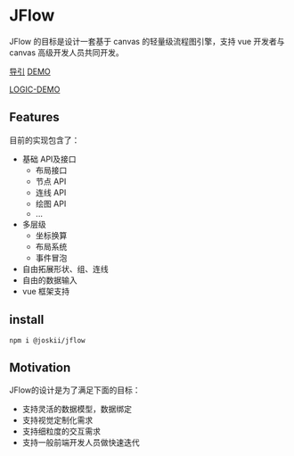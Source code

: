 # JFlow
JFlow 的目标是设计一套基于 canvas 的轻量级流程图引擎，支持 vue 开发者与 canvas 高级开发人员共同开发。

[导引](https://wt911122.github.io/JFlow/tutorial-开始.html)
[DEMO](https://wt911122.github.io/JFlow/vue-demo.html)

[LOGIC-DEMO](https://wt911122.github.io/JFlow/logic-v2-demo.html)
## Features
目前的实现包含了：
+ 基础 API及接口
    + 布局接口
    + 节点 API
    + 连线 API
    + 绘图 API
    + ...
+ 多层级
    + 坐标换算
    + 布局系统
    + 事件冒泡
+ 自由拓展形状、组、连线
+ 自由的数据输入
+ vue 框架支持
## install
```
npm i @joskii/jflow
```
## Motivation
JFlow的设计是为了满足下面的目标：
+ 支持灵活的数据模型，数据绑定
+ 支持视觉定制化需求
+ 支持细粒度的交互需求
+ 支持一般前端开发人员做快速迭代



